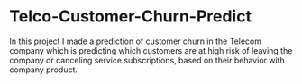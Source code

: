 # Telco-Customer-Churn-Predict

In this project I made a prediction of customer churn in the Telecom company which is predicting which customers are at high risk of leaving the company or canceling service subscriptions, based on their behavior with company product.
